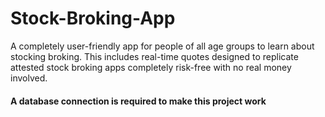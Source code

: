 # Stock-Broking-App
A completely user-friendly app for people of all age groups to learn about stocking broking. This includes real-time quotes designed to replicate attested stock broking apps completely risk-free with no real money involved. 
#### A database connection is required  to make this project work



